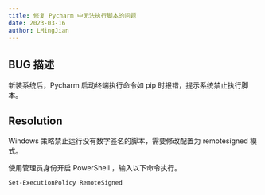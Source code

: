 ```yaml
---
title: 修复 Pycharm 中无法执行脚本的问题
date: 2023-03-16
author: LMingJian
---
```


## BUG 描述

新装系统后，Pycharm 启动终端执行命令如 pip 时报错，提示系统禁止执行脚本。

## Resolution

Windows 策略禁止运行没有数字签名的脚本，需要修改配置为 remotesigned 模式。

使用管理员身份开启 PowerShell ，输入以下命令执行。

```bash
Set-ExecutionPolicy RemoteSigned
```

